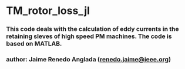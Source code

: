 # TM_rotor_loss_jl
### This code deals with the calculation of eddy currents in the retaining sleves of high speed PM machines. The code is based on MATLAB.
### author: Jaime Renedo Anglada (renedo.jaime@ieee.org)
